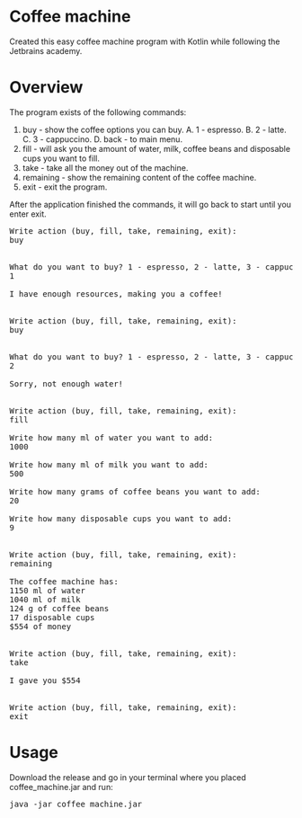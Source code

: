 # Coffee machine
Created this easy coffee machine program with Kotlin while following the Jetbrains academy.

# Overview
The program exists of the following commands:

1. buy - show the coffee options you can buy.
   A. 1 - espresso.
   B. 2 - latte.
   C. 3 - cappuccino.
   D. back - to main menu.
2. fill - will ask you the amount of water, milk, coffee beans and disposable cups you want to fill.
3. take - take all the money out of the machine.
4. remaining - show the remaining content of the coffee machine.
5. exit - exit the program.

After the application finished the commands, it will go back to start until you enter exit.

<pre>
Write action (buy, fill, take, remaining, exit):
buy


What do you want to buy? 1 - espresso, 2 - latte, 3 - cappuccino, back - to main menu:
1

I have enough resources, making you a coffee!


Write action (buy, fill, take, remaining, exit):
buy


What do you want to buy? 1 - espresso, 2 - latte, 3 - cappuccino, back - to main menu:
2

Sorry, not enough water!


Write action (buy, fill, take, remaining, exit):
fill

Write how many ml of water you want to add:
1000

Write how many ml of milk you want to add:
500

Write how many grams of coffee beans you want to add:
20

Write how many disposable cups you want to add:
9


Write action (buy, fill, take, remaining, exit):
remaining

The coffee machine has:
1150 ml of water
1040 ml of milk
124 g of coffee beans
17 disposable cups
$554 of money


Write action (buy, fill, take, remaining, exit):
take

I gave you $554


Write action (buy, fill, take, remaining, exit):
exit
</pre>

# Usage
Download the release and go in your terminal where you placed coffee_machine.jar and run:

<pre>java -jar coffee_machine.jar</pre>
